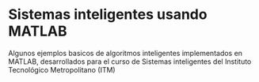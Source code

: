 # Sistemas inteligentes usando MATLAB

Algunos ejemplos basicos de algoritmos inteligentes implementados en MATLAB, desarrollados para el curso de Sistemas inteligentes del Instituto Tecnológico Metropolitano (ITM)



